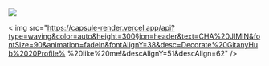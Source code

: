 <img src="https://capsule-render.vercel.app/api?type=wave&color=auto&height=300&section=header&text=CHA%20JIMIN&fontSize=90" />


< img src="https://capsule-render.vercel.app/api?type=waving&color=auto&height=300§ion=header&text=CHA%20JIMIN&fontSize=90&animation=fadeIn&fontAlignY=38&desc=Decorate%20GitanyHub%2020Profile% %20like%20me!&descAlignY=51&descAlign=62" />
